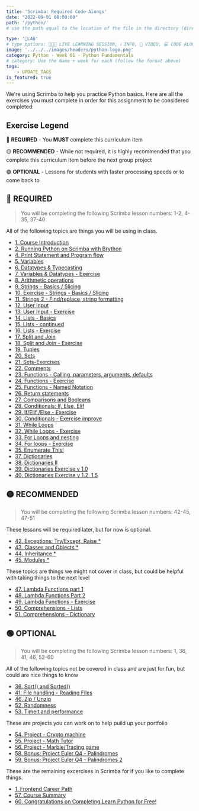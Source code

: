 ```yaml
---
title: 'Scrimba: Required Code Alongs'
date: "2022-09-01 08:00:00"
path: '/python/'
# use the path equal to the location of the file in the directory (directory structure)

type: '🥼LAB'
# type options: 👩🏽‍🏫 LIVE LEARNING SESSION, ℹ️ INFO, 🎥 VIDEO, 💻 CODE ALONG, 🥼LAB, ↩️ REVIEW/NOTES, 👥 GROUP LEARNING, 👷🏼‍♂️ GROUP PROJECT, 🧠 ASSESSMENT, 📝 ASSIGNMENT
image: '../../../images/headers/python-logo.png'
category: Python - Week 01 - Python Fundamentals
# category: Use the Name + week for each (follow the format above)
tags:
    - UPDATE_TAGS
is_featured: true
---
```


We're using Scrimba to help you practice Python basics. Here are all the exercises you must complete in order for this assignment to be considered completed:

## Exercise Legend

🔴 **REQUIRED** - You **MUST** complete this curriculum item

🟡 **RECOMMENDED** - While not required, it is highly recommended that you complete this curriculum item before the next group project

🟢 **OPTIONAL** - Lessons for students with faster processing speeds or to come back to

## 🔴 **REQUIRED**

> You will be completing the following Scrimba lesson numbers: 1-2, 4-35, 37-40

All of the following topics are things you will be using in class.

* [1. Course Introduction](https://scrimba.com/learn/python/course-introduction-c9Bv3wc8)
* [2. Running Python on Scrimba with Brython](https://scrimba.com/learn/python/running-python-on-scrimba-with-brython-cnkQdws9)
* [4. Print Statement and Program flow](https://scrimba.com/learn/python/print-statement-and-programflow-cEKeDdT6)
* [5. Variables](https://scrimba.com/learn/python/variables-cZn93eHD)
* [6. Datatypes & Typecasting](https://scrimba.com/learn/python/datatypes-typecasting-cgqp9rSz)
* [7. Variables & Datatypes - Exercise](https://scrimba.com/learn/python/variables-datatypes-exercise-cZPZ6wSb)
* [8. Arithmetic operations](https://scrimba.com/learn/python/arithmetic-operations-cWQBzQA2)
* [9. Strings - Basics / Slicing](https://scrimba.com/learn/python/strings-basics-slicing-cGeMGQcE)
* [10. Exercise - Strings - Basics / Slicing](https://scrimba.com/learn/python/exercise-strings-basics-slicing-c8rPnyCa)
* [11. Strings 2 - Find/replace, string formatting](https://scrimba.com/learn/python/strings-2-find-replace-string-formatting-cqREnqHw)
* [12. User Input](https://scrimba.com/learn/python/user-input-cGeMEZUy)
* [13. User Input - Exercise](https://scrimba.com/learn/python/user-input-exercise-ceMDmvTB)
* [14. Lists - Basics](https://scrimba.com/learn/python/lists-basics-cp4PkVua)
* [15. Lists - continued](https://scrimba.com/learn/python/lists-continued-cryrekTM)
* [16. Lists - Exercise](https://scrimba.com/learn/python/lists-exercise-cLpzgpSy)
* [17. Split and Join](https://scrimba.com/learn/python/split-and-join-cb9KDEUV)
* [18. Split and Join - Exercise](https://scrimba.com/learn/python/split-and-join-exercise-cJp2gEcW)
* [19. Tuples](https://scrimba.com/learn/python/tuples-cy6VnVUn)
* [20. Sets](https://scrimba.com/learn/python/sets-cWQweVT2)
* [21. Sets-Exercises](https://scrimba.com/learn/python/sets-exercises-crGJwNsM)
* [22. Comments](https://scrimba.com/learn/python/comments-cnk92QUK)
* [23. Functions - Calling, parameters, arguments, defaults](https://scrimba.com/learn/python/functions-calling-parameters-arguments-defaults-cemPqBcb)
* [24. Functions - Exercise](https://scrimba.com/learn/python/functions-exercise-c67dzEAV)
* [25. Functions - Named Notation](https://scrimba.com/learn/python/functions-named-notation-cp48pLT9)
* [26. Return statements](https://scrimba.com/learn/python/return-statements-cLr8ZwC8)
* [27. Comparisons and Booleans](https://scrimba.com/learn/python/comparisons-and-booleans-c3P3b4Ca)
* [28. Conditionals: If, Else, Elif](https://scrimba.com/learn/python/conditionals-if-else-elif-cdPWr4sr)
* [29. If/Elif /Else - Exercise](https://scrimba.com/learn/python/if-elif-else-exercise-c2PWdWCN)
* [30. Conditionals - Exercise improve](https://scrimba.com/learn/python/conditionals-exercise-improve-cPJDRNcr)
* [31. While Loops](https://scrimba.com/learn/python/while-loops-cry2Dwt6)
* [32. While Loops - Exercise](https://scrimba.com/learn/python/while-loops-exercise-cV8WmMcM)
* [33. For Loops and nesting](https://scrimba.com/learn/python/for-loops-and-nesting-cWKrNJA8)
* [34. For loops - Exercise](https://scrimba.com/learn/python/for-loops-exercise-czkEGktv)
* [35. Enumerate This!](https://scrimba.com/learn/python/enumerate-this-cPk6a3u3)
* [37. Dictionaries](https://scrimba.com/learn/python/dictionaries-cLp9Ldcv)
* [38. Dictionaries II](https://scrimba.com/learn/python/dictionaries-ii-crG42nSq)
* [39. Dictionaries Exercise v 1.0](https://scrimba.com/learn/python/dictionaries-exercise-v-10-ce94d9tR)
* [40. Dictionaries Exercise v 1.2, 1.5](https://scrimba.com/learn/python/dictionaries-exercise-v-12-15-cNDRLWTR)

## 🟡 **RECOMMENDED**

> You will be completing the following Scrimba lesson numbers: 42-45, 47-51

These lessons will be required later, but for now is optional.

* [42. Exceptions: Try/Except, Raise *](https://scrimba.com/learn/python/exceptions-try-except-raise-c67PVks9)
* [43. Classes and Objects *](https://scrimba.com/learn/python/classes-and-objects-czk6KmCe)
* [44. Inheritance *](https://scrimba.com/learn/python/inheritance-c9B78Nse)
* [45. Modules *](https://scrimba.com/learn/python/modules-cV8vkkSD)

These topics are things we might not cover in class, but could be helpful with taking things to the next level

* [47. Lambda Functions part 1](https://scrimba.com/learn/python/lambda-functions-part-1-cKpQ4MAL)
* [48. Lambda Functions Part 2](https://scrimba.com/learn/python/lambda-functions-part-2-cPJWGrfg)
* [49. Lambda Functions - Exercise](https://scrimba.com/learn/python/lambda-functions-exercise-cKpNKbuQ)
* [50. Comprehensions - Lists](https://scrimba.com/learn/python/comprehensions-lists-cv8vJ6hq)
* [51. Comprehensions - Dictionary](https://scrimba.com/learn/python/comprehensions-dictionary-cKpzm8Uy)

## 🟢 **OPTIONAL**

> You will be completing the following Scrimba lesson numbers: 1, 36, 41, 46, 52-60

All of the following topics not be covered in class and are just for fun, but could are nice things to know

* [36. Sort() and Sorted()](https://scrimba.com/learn/python/sort-and-sorted-cZPgEMUD)
* [41. File handling - Reading Files](https://scrimba.com/learn/python/filehandling-reading-files-cn3GWrhJ)
* [46. Zip / Unzip](https://scrimba.com/learn/python/zip-unzip-cZP3QGS6)
* [52. Randomness](https://scrimba.com/learn/python/randomness-cGQR7zca)
* [53. Timeit and performance](https://scrimba.com/learn/python/timeit-and-performance-ckRwPRUV)

These are projects you can work on to help puild up your portfolio

* [54. Project - Crypto machine](https://scrimba.com/learn/python/project-crypto-machine-cEK2WJtd)
* [55. Project - Math Tutor](https://scrimba.com/learn/python/project-math-tutor-cdNBZVh9)
* [56. Project - Marble/Trading game](https://scrimba.com/learn/python/project-marble-trading-game-cE9kgpA6)
* [58. Bonus: Project Euler Q4 - Palindromes](https://scrimba.com/learn/python/bonus-project-euler-q4-palindromes-cD4GvKUr)
* [59. Bonus: Project Euler Q4 - Palindromes 2](https://scrimba.com/learn/python/bonus-project-euler-q4-palindromes-2-cD42Letp)

These are the remaining excercises in Scrimba for if you like to complete things.

* [1. Frontend Career Path](https://scrimba.com/learn/python/frontend-career-path-c6zqkmA9)
* [57. Course Summary](https://scrimba.com/learn/python/course-summary-cGQKqJuQ)
* [60. Congratulations on Completing Learn Python for Free!](https://scrimba.com/learn/python/congratulations-on-completing-learn-python-for-free--co8fe4ddbb523106564e63ca1)

